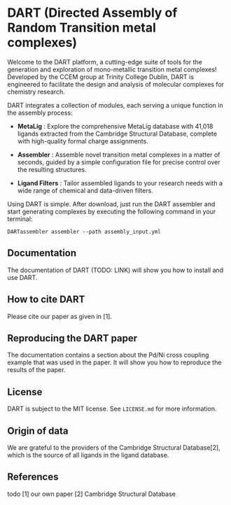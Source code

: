 
# DART (Directed Assembly of Random Transition metal complexes)
Welcome to the DART platform, a cutting-edge suite of tools for the generation and exploration of mono-metallic transition metal complexes! Developed by the CCEM group at Trinity College Dublin, DART is engineered to facilitate the design and analysis of molecular complexes for chemistry research.

DART integrates a collection of modules, each serving a unique function in the assembly process:

- **MetaLig** :
    Explore the comprehensive MetaLig database with 41,018 ligands extracted from the Cambridge Structural Database, complete with high-quality formal charge assignments.

- **Assembler** :
    Assemble novel transition metal complexes in a matter of seconds, guided by a simple configuration file for precise control over the resulting structures.

- **Ligand Filters** :
    Tailor assembled ligands to your research needs with a wide range of chemical and data-driven filters.

Using DART is simple. After download, just run the DART assembler and start generating complexes by executing the following command in your terminal:

    DARTassembler assembler --path assembly_input.yml

## Documentation
The documentation of DART (TODO: LINK) will show you how to install and use DART.

## How to cite DART
Please cite our paper as given in [1].

## Reproducing the DART paper
The documentation contains a section about the Pd/Ni cross coupling example that was used in the paper. It will show you how to reproduce the results of the paper.

## License
DART is subject to the MIT license. See `LICENSE.md` for more information.

## Origin of data
We are grateful to the providers of the Cambridge Structural Database[2], which is the source of all ligands in the ligand database.

## References
todo
[1] our own paper
[2] Cambridge Structural Database

